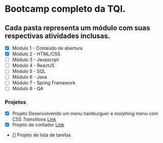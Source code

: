 # Bootcamp completo da TQI.

## Cada pasta representa um módulo com suas respectivas atividades inclusas.

- [x] Módulo 1 - Conteúdo de abertura
- [x] Módulo 2 - HTML/CSS
- [ ] Módulo 3 - Javascript
- [ ] Módulo 4 - ReactJS
- [ ] Módulo 5 - SQL
- [ ] Módulo 6 - Java
- [ ] Módulo 7 - Spring Framework
- [ ] Módulo 8 - QA

### Projetos
- [x] Projeto Desenvolvendo um menu hamburguer e *morphing* menu com CSS *Transitions* [Link](https://github.com/LucasSaladini/tqi_bootcamp/tree/main/first_project)
- [x] Projeto de contador [Link](https://github.com/LucasSaladini/tqi_bootcamp/tree/main/javascript/counter)
- [] Projeto de lista de tarefas 